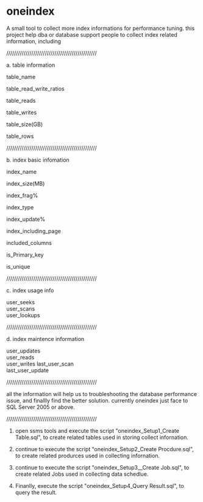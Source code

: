 # oneindex
A small tool to collect more index informations for performance tuning.
this project help dba or database support people to collect index related information, including  


///////////////////////////////////////////////

a. table information

table_name

table_read_write_ratios

table_reads

table_writes

table_size(GB)

table_rows

///////////////////////////////////////////////

b. index basic infomation

index_name

index_size(MB)

index_frag%

index_type

index_update%

index_including_page

included_columns

is_Primary_key

is_unique

///////////////////////////////////////////////

c. index usage info

user_seeks	
user_scans	
user_lookups

///////////////////////////////////////////////

d. index maintence information

user_updates	
user_reads	
user_writes	
last_user_scan	
last_user_update

///////////////////////////////////////////////

all the information will help us to troubleshooting the database performance issue, and finallly find the better solution.
currently oneindex just face to SQL Server 2005 or above.



///////////////////////////////////////////////

1. open ssms tools and execute the script "oneindex_Setup1_Create Table.sql", to create related tables used in storing collect infornation.

2. continue to execute the script "oneindex_Setup2_Create Procdure.sql", to create related produrces used in collecting infornation.

3. continue to execute the script "oneindex_Setup3__Create Job.sql", to create related Jobs used in collecting data schedlue.

4. Finanlly, execute the script "oneindex_Setup4_Query Result.sql", to query the result.


<end>
